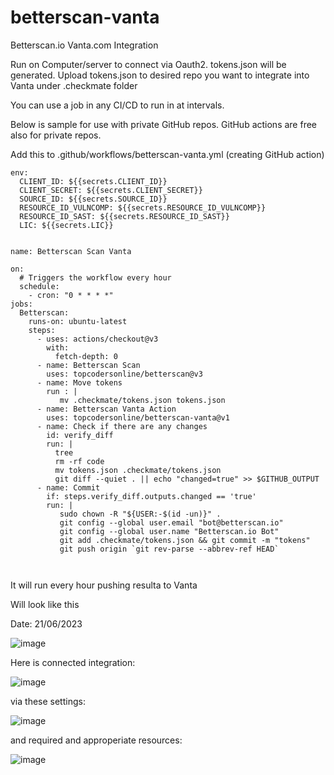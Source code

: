 # betterscan-vanta
Betterscan.io Vanta.com Integration



Run on Computer/server to connect via Oauth2. tokens.json will be generated. Upload tokens.json to desired repo you want to integrate into Vanta under .checkmate folder

You can use a job in any CI/CD to run in at intervals.

Below is sample for use with private GitHub repos. GitHub actions are free also for private repos.

Add this to .github/workflows/betterscan-vanta.yml (creating GitHub action)


```
env:
  CLIENT_ID: ${{secrets.CLIENT_ID}}
  CLIENT_SECRET: ${{secrets.CLIENT_SECRET}}
  SOURCE_ID: ${{secrets.SOURCE_ID}}
  RESOURCE_ID_VULNCOMP: ${{secrets.RESOURCE_ID_VULNCOMP}}
  RESOURCE_ID_SAST: ${{secrets.RESOURCE_ID_SAST}}
  LIC: ${{secrets.LIC}}
  

name: Betterscan Scan Vanta

on:
  # Triggers the workflow every hour
  schedule:
    - cron: "0 * * * *"
jobs:
  Betterscan:
    runs-on: ubuntu-latest
    steps:
      - uses: actions/checkout@v3
        with:
          fetch-depth: 0
      - name: Betterscan Scan
        uses: topcodersonline/betterscan@v3
      - name: Move tokens
        run : |
           mv .checkmate/tokens.json tokens.json
      - name: Betterscan Vanta Action
        uses: topcodersonline/betterscan-vanta@v1
      - name: Check if there are any changes
        id: verify_diff
        run: |
          tree
          rm -rf code
          mv tokens.json .checkmate/tokens.json
          git diff --quiet . || echo "changed=true" >> $GITHUB_OUTPUT
      - name: Commit
        if: steps.verify_diff.outputs.changed == 'true'
        run: |
           sudo chown -R "${USER:-$(id -un)}" .
           git config --global user.email "bot@betterscan.io"
           git config --global user.name "Betterscan.io Bot"
           git add .checkmate/tokens.json && git commit -m "tokens"
           git push origin `git rev-parse --abbrev-ref HEAD`

  
```

It will run every hour pushing resulta to Vanta

Will look like this

Date: 21/06/2023

![image](https://github.com/marcinguy/betterscan-vanta/assets/20355405/a1b25054-330e-4637-959d-c8c232bfb837)

Here is connected integration:

![image](https://github.com/marcinguy/betterscan-vanta/assets/20355405/a1f24f9c-ff5a-4191-8368-3f2417000b89)

via these settings:

![image](https://github.com/marcinguy/betterscan-vanta/assets/20355405/230127dc-5831-498a-a9ad-e708e15764cc)


and required and approperiate resources:

![image](https://github.com/marcinguy/betterscan-vanta/assets/20355405/b6f17219-c519-4915-a70a-861812535903)

